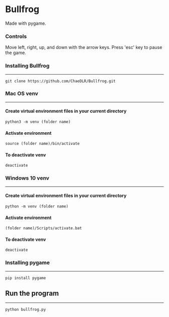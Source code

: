 # Bullfrog
 Made with pygame.


### Controls
Move left, right, up, and down with the arrow keys.
Press 'esc' key to pause the game.

### Installing Bullfrog
___
```
git clone https://github.com/ChaeDLR/Bullfrog.git
```
### Mac OS venv
___

#### Create virtual environment files in your current directory

```
python3 -m venv (folder name)
```

#### Activate environment

```
source (folder name)/bin/activate
```

#### To deactivate venv

```
deactivate
```


### Windows 10 venv
___

#### Create virtual environment files in your current directory

```
python -m venv (folder name)
```

#### Activate environment

```
(folder name)/Scripts/activate.bat
```

#### To deactivate venv

```
deactivate
```

### Installing pygame
___

```
pip install pygame
```

## Run the program
___
```
python bullfrog.py
```

